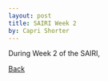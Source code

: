 ```yaml
---
layout: post
title: SAIRI Week 2
by: Capri Shorter
---
```


During Week 2 of the SAIRI, 



[Back](./)

